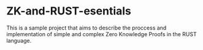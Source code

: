 # ZK-and-RUST-esentials
This is a sample project that aims to describe the proccess and implementation of simple and complex Zero Knowledge Proofs in the RUST language.

